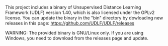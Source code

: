 This project includes a binary of Unsupervised Distance Learning Framework (UDLF) version 1.40, which is also licensed under the GPLv2 license.
You can update the binary in the "bin" directory by dowloading new releases in this page: https://github.com/UDLF/UDLF/releases

WARNING: The provided binary is GNU/Linux only. If you are using Windows, you need to download from the releases page and update.